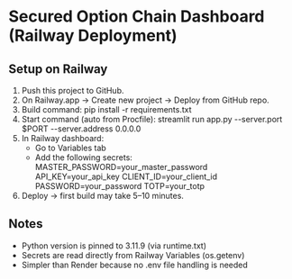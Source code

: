 # Secured Option Chain Dashboard (Railway Deployment)

## Setup on Railway
1. Push this project to GitHub.
2. On Railway.app → Create new project → Deploy from GitHub repo.
3. Build command:
   pip install -r requirements.txt
4. Start command (auto from Procfile):
   streamlit run app.py --server.port $PORT --server.address 0.0.0.0
5. In Railway dashboard:
   - Go to Variables tab
   - Add the following secrets:
       MASTER_PASSWORD=your_master_password
       API_KEY=your_api_key
       CLIENT_ID=your_client_id
       PASSWORD=your_password
       TOTP=your_totp
6. Deploy → first build may take 5–10 minutes.

## Notes
- Python version is pinned to 3.11.9 (via runtime.txt)
- Secrets are read directly from Railway Variables (os.getenv)
- Simpler than Render because no .env file handling is needed
